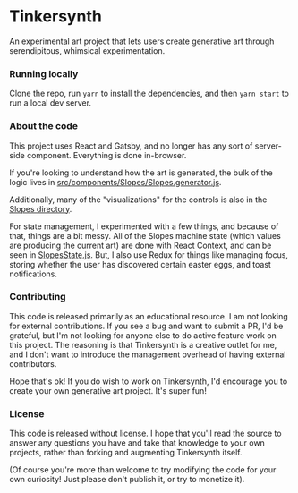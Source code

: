 # Tinkersynth

An experimental art project that lets users create generative art through serendipitous, whimsical experimentation.

### Running locally

Clone the repo, run `yarn` to install the dependencies, and then `yarn start` to run a local dev server.

### About the code

This project uses React and Gatsby, and no longer has any sort of server-side component. Everything is done in-browser.

If you're looking to understand how the art is generated, the bulk of the logic lives in [src/components/Slopes/Slopes.generator.js](https://github.com/joshwcomeau/tinkersynth/blob/master/src/components/Slopes/Slopes.generator.js).

Additionally, many of the "visualizations" for the controls is also in the [Slopes directory](https://github.com/joshwcomeau/tinkersynth/tree/master/src/components/Slopes).

For state management, I experimented with a few things, and because of that, things are a bit messy. All of the Slopes machine state (which values are producing the current art) are done with React Context, and can be seen in [SlopesState.js](https://github.com/joshwcomeau/tinkersynth/blob/master/src/components/Slopes/SlopesState.js). But, I also use Redux for things like managing focus, storing whether the user has discovered certain easter eggs, and toast notifications.

### Contributing

This code is released primarily as an educational resource. I am not looking for external contributions. If you see a bug and want to submit a PR, I'd be grateful, but I'm not looking for anyone else to do active feature work on this project. The reasoning is that Tinkersynth is a creative outlet for me, and I don't want to introduce the management overhead of having external contributors.

Hope that's ok! If you do wish to work on Tinkersynth, I'd encourage you to create your own generative art project. It's super fun!

### License

This code is released without license. I hope that you'll read the source to answer any questions you have and take that knowledge to your own projects, rather than forking and augmenting Tinkersynth itself.

(Of course you're more than welcome to try modifying the code for your own curiosity! Just please don't publish it, or try to monetize it).
